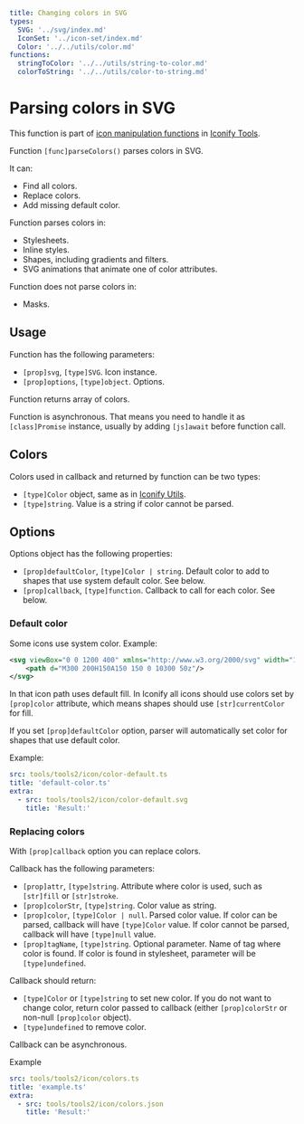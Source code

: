 ```yaml
title: Changing colors in SVG
types:
  SVG: '../svg/index.md'
  IconSet: '../icon-set/index.md'
  Color: '../../utils/color.md'
functions:
  stringToColor: '../../utils/string-to-color.md'
  colorToString: '../../utils/color-to-string.md'
```

# Parsing colors in SVG

This function is part of [icon manipulation functions](./index.md) in [Iconify Tools](../index.md).

Function `[func]parseColors()` parses colors in SVG.

It can:

- Find all colors.
- Replace colors.
- Add missing default color.

Function parses colors in:

- Stylesheets.
- Inline styles.
- Shapes, including gradients and filters.
- SVG animations that animate one of color attributes.

Function does not parse colors in:

- Masks.

## Usage

Function has the following parameters:

- `[prop]svg`, `[type]SVG`. Icon instance.
- `[prop]options`, `[type]object`. Options.

Function returns array of colors.

Function is asynchronous. That means you need to handle it as `[class]Promise` instance, usually by adding `[js]await` before function call.

## Colors

Colors used in callback and returned by function can be two types:

- `[type]Color` object, same as in [Iconify Utils](../../utils/index.md).
- `[type]string`. Value is a string if color cannot be parsed.

## Options

Options object has the following properties:

- `[prop]defaultColor`, `[type]Color | string`. Default color to add to shapes that use system default color. See below.
- `[prop]callback`, `[type]function`. Callback to call for each color. See below.

### Default color

Some icons use system color. Example:

```xml
<svg viewBox="0 0 1200 400" xmlns="http://www.w3.org/2000/svg" width="1200" height="400">
    <path d="M300 200H150A150 150 0 10300 50z"/>
</svg>
```

In that icon path uses default fill. In Iconify all icons should use colors set by `[prop]color` attribute, which means shapes should use `[str]currentColor` for fill.

If you set `[prop]defaultColor` option, parser will automatically set color for shapes that use default color.

Example:

```yaml
src: tools/tools2/icon/color-default.ts
title: 'default-color.ts'
extra:
  - src: tools/tools2/icon/color-default.svg
    title: 'Result:'
```

### Replacing colors

With `[prop]callback` option you can replace colors.

Callback has the following parameters:

- `[prop]attr`, `[type]string`. Attribute where color is used, such as `[str]fill` or `[str]stroke`.
- `[prop]colorStr`, `[type]string`. Color value as string.
- `[prop]color`, `[type]Color | null`. Parsed color value. If color can be parsed, callback will have `[type]Color` value. If color cannot be parsed, callback will have `[type]null` value.
- `[prop]tagName`, `[type]string`. Optional parameter. Name of tag where color is found. If color is found in stylesheet, parameter will be `[type]undefined`.

Callback should return:

- `[type]Color` or `[type]string` to set new color. If you do not want to change color, return color passed to callback (either `[prop]colorStr` or non-null `[prop]color` object).
- `[type]undefined` to remove color.

Callback can be asynchronous.

Example

```yaml
src: tools/tools2/icon/colors.ts
title: 'example.ts'
extra:
  - src: tools/tools2/icon/colors.json
    title: 'Result:'
```
